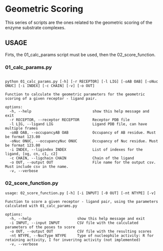 # Geometric Scoring

This series of scripts are the ones related to the geometric scoring of the enzyme substrate complexes.

## USAGE
Firts, the 01_calc_params script must be used, then the 02_score_function.

### 01_calc_params.py
```

python 01_calc_params.py [-h] [-r RECEPTOR] [-l LIG] [-oAB OAB] [-oNuc ONUC] [-i INDEX] [-c CHAIN] [-v] [-o OUT]

Function to calculate the geometric parameters for the geometric scoring of a given receptor - ligand pair.

options:
  -h, --help                            show this help message and exit
  -r RECEPTOR, --receptor RECEPTOR      Receptor PDB file
  -l LIG, --ligand LIG                  Ligand PDB file, can have multiple frames
  -oAB OAB, --occupancyAB OAB           Occupancy of AB residue. Must be format 123.00
  -oNuc ONUC, --occupancyNuc ONUC       Occupancy of Nuc residue. Must be format 123.00
  -i INDEX, --ligindex INDEX            List of indexes for the ligand, [og, cn, c1, c2]
  -c CHAIN, --ligchain CHAIN            Chain of the ligand
  -o OUT, --output OUT                  File name for the output csv. Must include csv in the name.  
  -v, --verbose
```

### 02_score_function.py

```
usage: 02_score_function.py [-h] [-i INPUT] [-0 OUT] [-nt NTYPE] [-v]

Function to score a given receptor - ligand pair, using the parameters calculated with 01_calc_params.py

options:
  -h, --help                     show this help message and exit
  -i INPUT, --input INPUT        CSV file with the calculated parameters of the poses to score
  -o OUT, --output OUT           CSV file with the resulting scores
  -nt NTYPE, --NucType NTYPE     Type of nucleophile activity: R for retaining activity, I for inveritng activity (not implemented)
  -v, --verbose
```